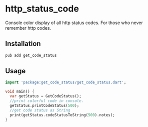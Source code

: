 # http_status_code

Console color display of all http status codes. For those who never remember http codes.

## Installation

```bash
pub add get_code_status
```

## Usage

```dart
import 'package:get_code_status/get_code_status.dart';

void main() {
  var getStatus = GetCodeStatus();
  //print colorful code in console.
  getStatus.printCodeStatus(500);
  //get code status as String
  print(getStatus.codeStatusToString(500).notes);
}
```
